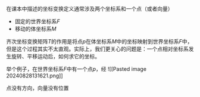 在课本中描述的坐标变换定义通常涉及两个坐标系和一个点（或者向量）

+ 固定的世界坐标系$F$
+ 移动的体坐标系$M$

齐次坐标变换矩阵$T$的作用是将点$p$在体坐标系$M$中的坐标映射到世界坐标系$F$中，但是这个过程其实不太直观。实际上，我们更关心的问题是：一个点相对坐标系发生旋转、平移运动后，如何求它的坐标。

举个例子，在世界坐标系$F$中有一个点$p$，经
![[Pasted image 20240828131621.png]]

点没有方向，向量没有位置


